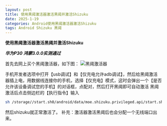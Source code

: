 ```yaml
---
layout: post
title: 使用黑阈激活器激活黑阈并激活Shizuku
date: 2025-1-19
categories: Android使用黑阈激活器激活Shizuku
tags: Android Shizuku 黑阈
---
```


**使用黑阈激活器激活黑阈并激活Shizuku**

***华为P30 鸿蒙3.0.0实测通过***

首先去网上买个黑阈激活器，如下图：
![黑阈激活器](https://gp0.saobby.com/i/smM5QRVtj8MIys6f.png)

手机开发者选项中打开【usb调试】和【仅充电允许adb调试】，然后给黑阈激活器插上电，用数据线连接你的手机，选择【仅充电】模式，这时会弹出一个【是否允许该设备调试您的手机】的对话框，点配对，然后打开黑阈即可自动激活
黑阈激活后点击侧边栏的【执行指令】输入
```bash
sh /storage//start.sh0/android/data/moe.shizuku.privileged.api/start.sh
```
然后shizuku就正常激活了。
补充：激活器激活黑阈后也会分配一个无线端口出来。
